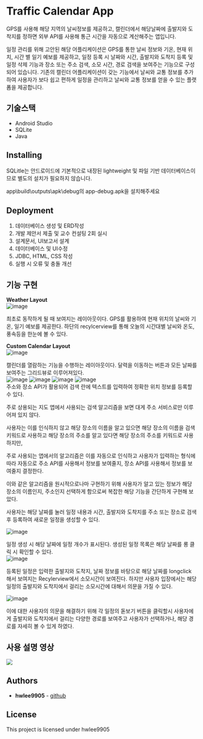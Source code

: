 # Traffic Calendar App
GPS를 사용해 해당 지역의 날씨정보를 제공하고,
캘린더에서 해당날짜에 출발지와 도착지를 정하면 외부 API를 사용해 통근 시간을 자동으로 계산해주는 앱입니다.

일정 관리를 위해 고안된 해당 어플리케이션은 GPS를 통한 날씨 정보와 기온, 현재 위치, 시간 별 일기 예보를 제공하고, 
일정 등록 시 날짜와 시간, 출발지와 도착지 등록 및 일정 삭제 기능과 장소 또는 주소 검색, 소모 시간, 경로 검색을 보여주는 기능으로 구성되어 있습니다.
기존의 캘린더 어플리케이션이 갖는 기능에서 날씨와 교통 정보를 추가하여 사용자가 보다 쉽고 편하게 일정을 관리하고 날씨와 교통 정보를 얻을 수 있는 플랫폼을 제공합니다.
## 기술스택
- Android Studio
- SQLite
- Java

## Installing

SQLitle는 안드로이드에 기본적으로 내장된 lightweight 및 파일 기반 데이터베이스이므로 별도의 설치가 필요하지 않습니다.

app\build\outputs\apk\debug의 app-debug.apk을 설치해주세요

## Deployment

1. 데이터베이스 생성 및 ERD작성
2. 개발 제안서 제출 및 교수 컨설팅 2회 실시 
3. 설계문서, UI보고서 설계
4. 데이터베이스 및 UI수정
5. JDBC, HTML, CSS 작성
6. 실행 시 오류 및 충돌 개선
## 기능 구현
**Weather Layout**</br>
![image](https://github.com/hwlee9905/Traffic_Calendar_App/assets/127581593/638010ab-97b0-4c0c-abe3-41ddc598e6e1)

 최초로 동작하게 될 때 보여지는 레이아웃이다. GPS를 활용하여 현재 위치의 날씨와 기온, 일기 예보를 제공한다.
 하단의 recylcerview를 통해 오늘의 시간대별 날씨와 온도, 풍속등을 한눈에 볼 수 있다.</br>
 
**Custom Calendar Layout**</br>
![image](https://github.com/hwlee9905/Traffic_Calendar_App/assets/127581593/c0d10fb6-08b5-4c9c-b1a5-58872cb86f68)


캘린더를 열람하는 기능을 수행하는 레이아웃이다. 달력을 이동하는 버튼과 모든 날짜를 보여주는 그리드뷰로 이루어져있다. </br>
![image](https://github.com/hwlee9905/Traffic_Calendar_App/assets/127581593/536c3deb-0792-426d-87fb-0529ab0c4f7a)
![image](https://github.com/hwlee9905/Traffic_Calendar_App/assets/127581593/61153f9a-4d45-4741-97d3-2c762f3997c2)
![image](https://github.com/hwlee9905/Traffic_Calendar_App/assets/127581593/9f18dac3-affc-4855-9b11-b071f2acd91d)
![image](https://github.com/hwlee9905/Traffic_Calendar_App/assets/127581593/0bb9ca75-e6f2-4bc5-9c73-412fef1ca61c)</br>
주소와 장소 API가 활용되어 검색 란에 텍스트를 입력하여 정확한 위치 정보를 등록할 수 있다. </br>

주로 상용되는 지도 앱에서 사용되는 검색 알고리즘을 보면 대게 주소 서비스로만 이루어져 있지 않다. 

사용자는 이를 인식하지 않고 해당 장소의 이름을 알고 있으면 해당 장소의 이름을 검색 키워드로 사용하고 해당 장소의 주소를 알고 있다면 해당 장소의 주소를 키워드로 사용하지만,

주로 사용되는 앱에서의 알고리즘은 이를 자동으로 인식하고 사용자가 입력하는 형식에 따라 자동으로 주소 API를 사용해서 정보를 보여줄지, 장소 API를 사용해서 정보를 보여줄지 결정한다.

이와 같은 알고리즘을 원시적으로나마 구현하기 위해 사용자가 알고 있는 정보가 해당 장소의 이름인지, 주소인지 선택하게 함으로써 복잡한 해당 기능을 간단하게 구현해 보았다.

사용자는 해당 날짜를 눌러 일정 내용과 시간, 출발지와 도착지를 주소 또는 장소로 검색 후 등록하여 새로운 일정을 생성할 수 있다. </br>

![image](https://github.com/hwlee9905/Traffic_Calendar_App/assets/127581593/d8c86a3c-5e8b-41c1-8408-bb51b16cbea5)</br>

일정 생성 시 해당 날짜에 일정 개수가 표시된다. 생성된 일정 목록은 해당 날짜를 롱 클릭 시 확인할 수 있다.</br>
![image](https://github.com/hwlee9905/Traffic_Calendar_App/assets/127581593/017e375d-50b7-4733-a066-160ea7faa02f)</br>

등록된 일정은 입력한 출발지와 도착지, 날짜 정보를 바탕으로 해당 날짜를 longclick 해서 보여지는 Recylerview에서 소모시간이 보여진다. 
하지만 사용자 입장에서는 해당 일정의 출발지와 도착지에서 걸리는 소모시간에 대해서 의문을 가질 수 있다. </br>

![image](https://github.com/hwlee9905/Traffic_Calendar_App/assets/127581593/5e1698bc-52b6-4483-98c7-04a318a76d2f)</br>

이에 대한 사용자의 의문을 해결하기 위해 각 일정의 돋보기 버튼을 클릭할시 사용자에게 출발지와 도착지에서 걸리는 다양한 경로를 보여주고 사용자가 선택하거나, 해당 경로를 자세히 볼 수 있게 하였다.

## 사용 설명 영상
<img src="https://github.com/hwlee9905/Traffic_Calendar_App/assets/127581593/7ef60b13-89e0-40e6-8ed6-354f131e53e2">



## Authors

* **hwlee9905** - [github](https://github.com/hwlee9905)

## License

This project is licensed under hwlee9905
